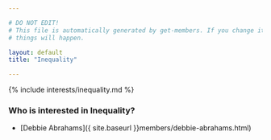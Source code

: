 ```yaml
---

# DO NOT EDIT!
# This file is automatically generated by get-members. If you change it, bad
# things will happen.

layout: default
title: "Inequality"

---
```


{% include interests/inequality.md %}

### Who is interested in Inequality?


* [Debbie Abrahams]({ site.baseurl }}members/debbie-abrahams.html)
